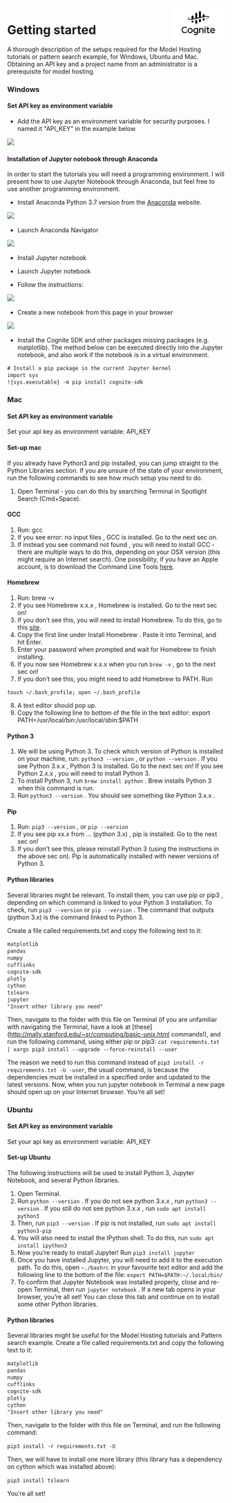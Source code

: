 <a href="https://cognite.com/">
    <img src="https://github.com/cognitedata/cognite-sdk-python/blob/master/cognite_logo.png" alt="Cognite logo" title="Cognite" align="right" height="80" />
</a>

Getting started 
===========================

A thorough description of the setups required for the Model Hosting tutorials or pattern search example, for Windows, Ubuntu and Mac.
Obtaining an API key and a project name from an administrator is a prerequisite for model hosting. 



### Windows

#### Set API key as environment variable

- Add the API key as an environment variable for security purposes. I named it "API_KEY" in the example below

![](.getting_started_images\263a20db.png)

#### Installation of Jupyter notebook through Anaconda
In order to start the tutorials you will need a programming environment. I will present how to use Jupyter Notebook through Anaconda, but feel free to use another programming environment. 
- Install Anaconda Python 3.7 version from the [Anaconda](https://www.anaconda.com/download/) website.

![](.getting_started_images\42da0d55.png)

- Launch Anaconda Navigator

![](.getting_started_images\54dbaa5a.png)

- Install Jupyter notebook
- Launch Jupyter notebook


- Follow the instructions:

![](.getting_started_images\8a6974a2.png)

- Create a new notebook from this page in your browser

![](.getting_started_images\a7fe6cf3.png)

- Install the Cognite SDK and other packages missing packages (e.g. matplotlib).
 The method below can be executed directly into the Jupyter notebook, and also work if the notebook is in a virtual environment. 
```
# Install a pip package in the current Jupyter kernel
import sys
!{sys.executable} -m pip install cognite-sdk
```

### Mac

#### Set API key as environment variable

Set your api key as environment variable: API_KEY

#### Set-up mac 
If you already have Python3 and pip installed, you can jump straight to the Python Libraries section. If you are unsure of the state of your environment, run the following commands to see how much setup you need to do.
1. Open Terminal ‑ you can do this by searching Terminal in Spotlight Search (Cmd+Space).


#### GCC

1.	Run: gcc
2.	If you see error: no input files , GCC is installed. Go to the next sec on.
3.	If instead you see command not found , you will need to install GCC ‑ there are multiple ways to do this, depending on your OSX version (this might require an Internet search). One possibility, if you have an Apple account, is to download the Command Line Tools [here](https://idmsa.apple.com/IDMSWebAuth/login?appIdKey=891bd3417a7776362562d2197f89480a8547b108fd934911bcbea0110d07f757&path=%2Fdownload%2Fmore%2F&rv=1).

#### Homebrew

1.	Run: brew -v
2.	If you see Homebrew x.x.x , Homebrew is installed. Go to the next sec on!
3.	If you don’t see this, you will need to install Homebrew. To do this, go to this [site](https://brew.sh/).
4.	Copy the first line under Install Homebrew . Paste it into Terminal, and hit Enter.
5.	Enter your password when prompted and wait for Homebrew to finish installing.
6.	If you now see Homebrew x.x.x when you run ```brew -v``` , go to the next sec on!
7.	If you don’t see this, you might need to add Homebrew to PATH. Run 
```
touch ~/.bash_profile; open ~/.bash_profile
```
8.	A text editor should pop up.
9.	Copy the following line to bottom of the file in the text editor: export
PATH=/usr/local/bin:/usr/local/sbin:$PATH

#### Python 3
1.	We will be using Python 3. To check which version of Python is installed on your machine, run: ```python3 --version``` , or ```python --version``` . If you see Python 3.x.x , Python 3 is installed. Go to the next sec on! If you see Python 2.x.x , you will need to install Python 3.
2.	To install Python 3, run ```brew install python``` . Brew installs Python 3 when this command is run.
3.	Run ```python3 --version``` . You should see something like Python 3.x.x .

#### Pip

1.	Run: ```pip3 --version``` , or ```pip --version```
2.	If you see pip xx.x from … (python 3.x) , pip is installed. Go to the next sec on!
3.	If you don’t see this, please reinstall Python 3 (using the instructions in the above sec on). Pip is automatically installed with newer versions of Python 3.

#### Python libraries

Several libraries might be relevant. To install them, you can use pip or pip3 , depending on which command is linked to your Python 3 installation. 
To check, run ```pip3 --version``` or ```pip --version``` . The command that outputs (python 3.x) is the command linked to Python 3.

Create a file called requirements.txt and copy the following text to it:
```
matplotlib
pandas 
numpy 
cufflinks
cognite-sdk 
plotly 
cython 
tslearn 
jupyter
"Insert other library you need" 
```

Then, navigate to the folder with this file on Terminal (if you are unfamiliar with navigating the Terminal, have a look at [these](http://mally.stanford.edu/~sr/computing/basic-unix.html commands!), and run the following command, using either pip or pip3:
```cat requirements.txt | xargs pip3 install --upgrade --force-reinstall --user```

The reason we need to run this command instead of ```pip3 install -r requirements.txt -U -user```, the usual command, is because the dependencies must be installed in a specified order and
updated to the latest versions.
Now, when you run jupyter notebook in Terminal a new page should open up on your Internet browser.
You’re all set! 

### Ubuntu

#### Set API key as environment variable

Set your api key as environment variable: API_KEY

#### Set-up Ubuntu
The following instructions will be used to install Python 3, Jupyter Notebook, and several Python
libraries.
1. Open Terminal.
2. Run ```python --version``` . If you do not see python 3.x.x , run ```python3 --version``` . If you
still do not see python 3.x.x , run ```sudo apt install python3```
3. Then, run ```pip3 --version``` . If pip is not installed, run ```sudo apt install python3-pip```
4. You will also need to install the IPython shell. To do this, run ```sudo apt install ipython3```
5. Now you’re ready to install Jupyter! Run ```pip3 install jupyter```
6. Once you have installed Jupyter, you will need to add it to the execution path. To do this,
open ```~./bashrc``` in your favourite text editor and add the following line to the bottom of the file: ```export PATH=$PATH:~/.local/bin/```
7. To confirm that Jupyter Notebook was installed properly, close and re‐open Terminal, then
run ```jupyter notebook``` . If a new tab opens in your browser, you’re all set! You can close
this tab and continue on to install some other Python libraries.

#### Python libraries

Several libraries might be useful for the Model Hosting tutorials and Pattern search example.
Create a file called requirements.txt and copy the following text to it:
```
matplotlib
pandas
numpy
cufflinks
cognite-sdk
plotly
cython
"Insert other library you need"
```
Then, navigate to the folder with this file on Terminal, and run the following command:

```pip3 install -r requirements.txt -U```

Then, we will have to install one more library (this library has a dependency on cython which
was installed above):

```pip3 install tslearn```

You’re all set! 